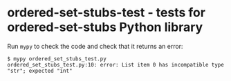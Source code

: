 # ordered-set-stubs-test - tests for ordered-set-stubs Python library

Run `mypy` to check the code and check that it returns an error:                                                                  
```                                                                                                                               
$ mypy ordered_set_stubs_test.py                                                                                                  
ordered_set_stubs_test.py:10: error: List item 0 has incompatible type "str"; expected "int"                                      
```
